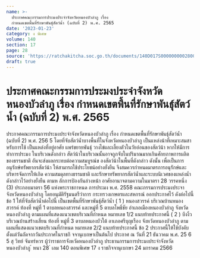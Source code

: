 ```yaml
---
name: >-
  ประกาศคณะกรรมการประมงประจำจังหวัดหนองบัวลำภู เรื่อง
  กำหนดเขตพื้นที่รักษาพันธุ์สัตว์น้ำ (ฉบับที่ 2) พ.ศ. 2565
date: '2023-01-23'
category: ง พิเศษ
volume: 140
section: 17
page: 28
source: 'https://ratchakitcha.soc.go.th/documents/140D017S0000000002800.pdf'
draft: true
---
```


# ประกาศคณะกรรมการประมงประจำจังหวัดหนองบัวลำภู เรื่อง กำหนดเขตพื้นที่รักษาพันธุ์สัตว์น้ำ (ฉบับที่ 2) พ.ศ. 2565

ประกาศคณะกรรมการประมงประจำจังหวัดหนองบัวลำภู เรื่อง กำหนดเขตพื้นที่รักษาพันธุ์สัตว์น้ำ (ฉบับที่ 2) พ.ศ. 256 5 โดยที่จับสัตว์น้ำบางพื้นที่ในจังหวัดหนองบัวลำภู เป็นแหล่งน้าที่เหมาะสมสาหรับการใช้ เป็นแหล่งที่อยู่อาศัย แพร่ขยายพันธุ์ วางไข่และเลี้ยงตัวในวัยอ่อนของสัตว์น้า หากให้มีการทำการประมง ในบริเวณดังกล่าว สัตว์น้าในบริเวณนั้นอาจถูกจับในปริมาณมากเกินศักยภาพการผลิตของธรรมชาติ อันจะส่งผลกระทบต่อความสมบูรณ์ข องสัตว์น้าในพื้นที่ดังกล่าว ดังนั้น เพื่อเป็นการอนุรักษ์ทรัพยากรสัตว์น้า ให้สามารถใช้ประโยชน์อย่างยั่งยืน จึงสมควรกำหนดมาตรการอนุรักษ์และบริหารจัดการให้เกิด ความสมดุลทางธรรมชาติ และรักษาทรัพยากรสัตว์น้ำและระบบนิเวศของแหล่งน้ำดังกล่าวไว้อย่างยั่งยืน ตามห ลักการป้องกันล่วงหน้า อาศัยอานาจตามความในมาตรา 28 วรรคหนึ่ง (3) ประกอบมาตรา 56 แห่งพระราชกาหนด การประมง พ.ศ. 2558 คณะกรรมการประมงประจาจังหวัดหนองบัวลำภู โดยอนุมัติรัฐมนตรีว่าการ กระทรวงเกษตรและสหกรณ์ ออกประกาศไว้ ดังต่อไปนี้ ข้อ 1 ให้ที่จับสัตว์น้ำต่อไปนี้ เป็นเขตพื้นที่รักษาพันธุ์สัตว์น้ำ ( 1 ) หนองสวรรค์ บริเวณบ้านหนองสวรรค์ ท้องที่ หมู่ที่ 1 ตาบลหนองสวรรค์ และหมู่ที่ 5 ตาบลโพธิ์ชัย อำเภอเมืองหนองบัวลำภู จังหวัดหนองบัวลำภู ตามแผนที่แสดงแนวเขตบริเวณที่กำหนด หมายเลข 1/2 แนบท้ายประกาศนี้ ( 2 ) บึงงิ้ว บริเวณบ้านสร้างเสี่ยน ท้องที่ หมู่ที่ 3 ตาบลหนองบัวใต้ อาเภอศรีบุญเรือง จังหวัดหนองบัวลำภู ตามแผนที่แสดงแนวเขตบริเวณที่กำหนด หมายเลข 2/2 แนบท้ายประกาศนี้ ข้อ 2 ประกาศนี้ให้ใช้บังคับตั้งแต่วันถัดจากวันประกาศในราชกิ จจานุเบกษาเป็นต้นไป ประกาศ ณ วันที่ 21 ธันวาคม พ.ศ. 25 6 5 สุ วิทย์ จันทร์หวร ผู้ว่าราชการจังหวัดหนองบัวลำภู ประธานกรรมการประมงประจำจังหวัดหนองบัวลำภู ้ หนา 28 ่ เลม 140 ตอนพิเศษ 17 ง ราชกิจจานุเบกษา 24 มกราคม 2566






